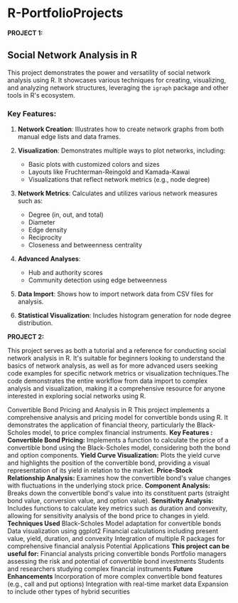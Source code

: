 # R-PortfolioProjects

**PROJECT 1:**
## Social Network Analysis in R

This project demonstrates the power and versatility of social network analysis using R. It showcases various techniques for creating, visualizing, and analyzing network structures, leveraging the `igraph` package and other tools in R's ecosystem.

### Key Features:
1. **Network Creation**: Illustrates how to create network graphs from both manual edge lists and data frames.
2. **Visualization**: Demonstrates multiple ways to plot networks, including:
   - Basic plots with customized colors and sizes
   - Layouts like Fruchterman-Reingold and Kamada-Kawai
   - Visualizations that reflect network metrics (e.g., node degree)
     
3. **Network Metrics**: Calculates and utilizes various network measures such as:
   - Degree (in, out, and total)
   - Diameter
   - Edge density
   - Reciprocity
   - Closeness and betweenness centrality
    
4. **Advanced Analyses**: 
   - Hub and authority scores
   - Community detection using edge betweenness
     
5. **Data Import**: Shows how to import network data from CSV files for analysis.
   
7. **Statistical Visualization**: Includes histogram generation for node degree distribution.

**PROJECT 2:**

This project serves as both a tutorial and a reference for conducting social network analysis in R. It's suitable for beginners looking to understand the basics of network analysis, as well as for more advanced users seeking code examples for specific network metrics or visualization techniques.The code demonstrates the entire workflow from data import to complex analysis and visualization, making it a comprehensive resource for anyone interested in exploring social networks using R.

Convertible Bond Pricing and Analysis in R
This project implements a comprehensive analysis and pricing model for convertible bonds using R. It demonstrates the application of financial theory, particularly the Black-Scholes model, to price complex financial instruments.
**Key Features :**
**Convertible Bond Pricing:** Implements a function to calculate the price of a convertible bond using the Black-Scholes model, considering both the bond and option components.
**Yield Curve Visualization:** Plots the yield curve and highlights the position of the convertible bond, providing a visual representation of its yield in relation to the market.
**Price-Stock Relationship Analysis:** Examines how the convertible bond's value changes with fluctuations in the underlying stock price.
**Component Analysis:** Breaks down the convertible bond's value into its constituent parts (straight bond value, conversion value, and option value).
**Sensitivity Analysis:** Includes functions to calculate key metrics such as duration and convexity, allowing for sensitivity analysis of the bond price to changes in yield.
**Techniques Used**
Black-Scholes Model adaptation for convertible bonds
Data visualization using ggplot2
Financial calculations including present value, yield, duration, and convexity
Integration of multiple R packages for comprehensive financial analysis
Potential Applications
**This project can be useful for:**
Financial analysts pricing convertible bonds
Portfolio managers assessing the risk and potential of convertible bond investments
Students and researchers studying complex financial instruments
**Future Enhancements**
Incorporation of more complex convertible bond features (e.g., call and put options)
Integration with real-time market data
Expansion to include other types of hybrid securities

